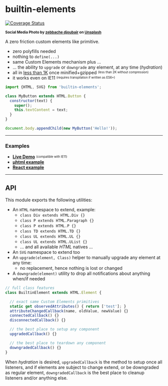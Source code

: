 # builtin-elements

[![Coverage Status](https://coveralls.io/repos/github/WebReflection/builtin-elements/badge.svg?branch=main)](https://coveralls.io/github/WebReflection/builtin-elements?branch=main)

<sup>**Social Media Photo by [zebbache djoubair](https://unsplash.com/@djoubair) on [Unsplash](https://unsplash.com/)**</sup>

A zero friction custom elements like primitive.

  * zero polyfills needed
  * nothing to `define(...)`
  * same Custom Elements mechanism plus ...
  * ... the ability to `upgrade` or `downgrade` any element, at any time (*hydration*)
  * all in [less than 1K](./es.js) once minified+gzipped <sup><sub>(less than 2K without compression)</sub></sup>
  * it works even on IE11 <sup><sub>(requires transpilation if written as ES6+)</sub></sup>

```js
import {HTML, SVG} from 'builtin-elements';

class MyButton extends HTML.Button {
  constructor(text) {
    super();
    this.textContent = text;
  }
}

document.body.appendChild(new MyButton('Hello!'));
```

- - -

### Examples

  * **[Live Demo](https://webreflection.github.io/builtin-elements/test/)** <sup><sub>(compatible with IE11)</sub></sup>
  * **[µhtml example](https://codepen.io/WebReflection/pen/rNjJrXv?editors=0010)**
  * **[React example](https://codepen.io/WebReflection/pen/xxgYeyv?editors=0010)**

- - -

## API

This module exports the following utilities:

  * An `HTML` namespace to extend, example:
    * `class Div extends HTML.Div {}`
    * `class P extends HTML.Paragraph {}`
    * `class P extends HTML.P {}`
    * `class TD extends HTML.TD {}`
    * `class UL extends HTML.UL {}`
    * `class UL extends HTML.UList {}`
    * ... and all available *HTML* natives ...
  * An `SVG` namespace to extend too
  * An `upgrade(element, Class)` helper to manually upgrade any element at any time:
    * no replacement, hence nothing is lost or changed
  * A `downgrade(element)` utility to drop all notifications about anything when/if needed

```js
// full class features
class BuiltinElement extends HTML.Element {

  // exact same Custom Elements primitives
  static get observedAttributes() { return ['test']; }
  attributeChangedCallback(name, oldValue, newValue) {}
  connectedCallback() {}
  disconnectedCallback() {}

  // the best place to setup any component
  upgradedCallback() {}

  // the best place to teardown any component
  downgradedCallback() {}
}
```

When *hydration* is desired, `upgradedCallback` is the method to setup once all listeners, and if elements are subject to change extend, or be downgraded as regular element, `downgradedCallback` is the best place to cleanup listeners and/or anything else.
